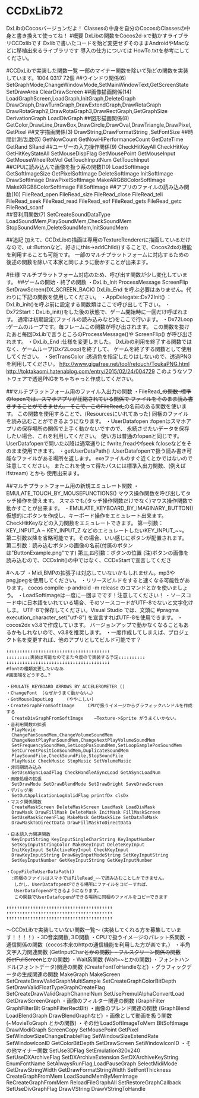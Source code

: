 # CCDxLib72
DxLibのCocosバージョンだよ！
Classesの中身を自分のCocosのClassesの中身と書き換えて使ってね！
#概要
DxLibの関数をCocos2d-xで動かすライブラリCCDxlibです
Dxlibで書いたコードを殆ど変更せずそのままAndroidやMacなどに移植出来るライブラリです
導入の仕方については HowTo.txtを参考にしてください。

#CCDxLibで実装した関数一覧
一部のマイナー関数を除いて殆どの関数を実装しています。1004 0317 72個
##ウインドウ関係(6)
SetGraphMode,ChangeWindowMode,SetMainWindowText,GetScreenState SetDrawArea ClearDrawScreen
##画像描画関係(14)
LoadGraphScreen,LoadGraph,InitGraph,DeleteGraph DrawGraph,DrawTurnGraph,DrawExtendGraph,DrawRotaGraph DrawRotaGraph2,DrawRotaGraph3,DrawRectGraph,GetGraphSize DerivationGraph LoadDivGraph
##図形描画関係(8)
GetColor,DrawLine,DrawBox,DrawCircle,DrawOval,DrawTriangle,DrawPixel,GetPixel
##文字描画関係(3)
DrawString,DrawFormatString ,SetFontSize
##時間計測/乱数(5)
GetNowCount GetNowHiPerformanceCount GetDateTime GetRand SRand
##ユーザーの入力操作関係(9)
CheckHitKeyAll CheckHitKey GetHitKeyStateAll SetMouseDispFlag GetMousePoint GetMouseInput GetMouseWheelRotVol GetTouchInputNum GetTouchInput	
##CPUに読み込んで画像を扱う系の関数(10)
LoadSoftImage GetSoftImageSize GetPixelSoftImage DeleteSoftImage InitSoftImage DrawSoftImage DrawPixelSoftImage MakeARGB8ColorSoftImage MakeXRGB8ColorSoftImage FillSoftImage 
##アプリのファイルの読み込み関数(10)
FileRead_open FileRead_size FileRead_close FileRead_tell FileRead_seek FileRead_read FileRead_eof FileRead_gets FileRead_getc FileRead_scanf	
##音利用関数(7)
SetCreateSoundDataType LoadSoundMem,PlaySoundMem,CheckSoundMem StopSoundMem,DeleteSoundMem,InitSoundMem	

##追記
加えて、CCDxLibの描画は専用のTextureRendererに描画しているだけなので、ui::Buttonなど、好きにthis->addChild()することで、Cocos2dxの機能を利用することも可能です。
一部のマルチプラットフォームに対応するための後述の関数を除いて本家と同じように動かすことが出来ます。

#仕様
マルチプラットフォーム対応のため、呼び出す関数が少し変化しています。
##ゲームの開始・終了の関数
・DxLib_Init ProcessMessage ScreenFlip SetDrawScreen(DX_SCREEN_BACK) DxLib_End を呼ぶ必要はありません。代わりに下記の関数を使用してください。
・AppDelegate::Dx72Init()
           ：DxLib_init()を呼ぶ前に設定する関数類はここで呼び出して下さい。
・Dx72Start：DxLib_init()をした後の状態で、ゲーム開始時に一回だけ呼ばれます。
	           通常は初期設定(ファイルの読み込みなど)をここで行います。
・Dx72Loop  :ゲームのループです。毎フレームこの関数が呼び出されます。
             この関数を抜けたあと毎回DxLibで言うところのProcessMessage()や
             ScreenFlip() が呼び出されます。
・DxLib_End :仕様を変更しました。
	           DxLibの利用を終了する関数ではなく、ゲームループ(Dx72Loop)を終了して、
	           ゲームを終了する関数として使用してください。
・SetTransColor
            :透過色を指定したりはしないので、透過PNGを利用してください。
             http://www.gigafree.net/tool/retouch/ToukaPNG.html
             http://toktakaomi.hatenablog.com/entry/2015/02/24/004729
             このようなソフトウェアで透過PNGをちゃちゃっと作成してください。
             
##マルチプラットフォーム用のファイル入出力の関数
・FileRead_~~の関数
	            :標準のfopenでは、スマホアプリが圧縮されている関係で
	             ファイルをそのまま読み書きすることができません。
               そこで、このFileRead_~~の名前のある関数を使います。
               この関数を使用することで、(Resourcesにいれてあった)
               同梱のファイルを読み込むことができるようになります。
・UserDatafopen
              :fopenはスマホアプリの保存場所の関係で上手く動かないですので、
			     永続させたいデータを保存したい場合、これを利用してください。
			     使い方は普通のfopenと同じです。
			     UserDatafopenで開いた以降は通常通りに
			     fwrite,freadやfseek fcloseなどをそのまま使用できます。
・getUserDataPath()
              :UserDatafopenで扱う読み書き可能なファイルがある場所を返します。
               exeファイルのすぐ近くとかではないので注意してください。
               またこれを使って得たパスには標準入出力関数、(例えばifstream) とかも
               使用出来ます。

##マルチプラットフォーム用の新規エミュレート関数
・EMULATE_TOUCH_BY_MOUSEFUNCTIONS() 
    マウス操作関数を呼び出してタッチ操作を使えます。
    スマホでも(タッチ操作関数だけでなく)マウス操作関数で動かすことが出来ます。
・EMULATE_KEYBOARD_BY_IMAGINARY_BUTTON()
    仮想的にボタンを作成し、キーボード操作をエミュレート出来ます。
    CheckHitKeyなどの入力関数をエミュレートできます。
    第一引数：KEY_INPUT_A ~ KEY_INPUT_Z などのエミュレートしたいKEY_INPUT_~~。
    第二引数以降を省略可能です。その場合、いい感じにボタンが配置されます。
    第二引数：読み込むボタンの画像の名前(付属のボタンは"ButtonExample.png"です)
    第三,四引数：ボタンの位置
    (注)ボタンの画像を読み込むので、CCDxInit()の中ではなく、CCDxStartで宣言してくださ

#ヘルプ
・Midi,BMPの拡張子は対応していないかもしれません。mp3やpng,jpegを使用してください。
・リリースビルドをすると速くなる可能性があります。
  cocos compile -p android -m release のコマンドとかを使いましょう。
・LoadSoftImageは一度に一回までです！注意してください！
・ソースコード中に日本語をいれている場合、そのソースコードがUTF-8でないと文字化けしま。
  UTF-8で保存してください。Visual Studio では、文頭に
  #pragma execution_character_set("utf-8") を宣言すればUTF-8を使用できます。
・cocos2dx v3.8で作成しています。
  バージョンアップで動かなくなることもあるかもしれないので、v3.8を推奨します。
・一度作成してしまえば、プロジェクト名を変更すれば、他のアプリとしてビルド可能です？







~~~~~~~~~~~~~~~~~~~~~~~~~~~~~~~~~~~~~~~~~~~~~~~~~~~~~~~~~~~~~~~~~~~~~~~~~~~~~~~
↓↓↓↓↓↓↓↓↓↓↓↓↓↓↓↓↓↓↓↓↓↓↓↓↓↓↓↓↓↓↓↓↓↓↓↓↓↓↓
↓↓↓↓↓↓↓↓↓実装は可能なのでまた今度ので実装する予定↓↓↓↓↓↓↓↓↓↓
↓↓↓↓↓↓↓↓↓↓↓↓↓↓↓↓↓↓↓↓↓↓↓↓↓↓↓↓↓↓↓↓↓↓↓↓↓↓↓
#fontの種類変更したいなあ
#画面端をどうする…？

・EMULATE_KEYBOARD_ARROWS_BY_ACCELEROMETER ()
・ChangeFont （なぜかうまく動かない…）
・GetMouseInputLog	  (ややこしい)
・CreateGraphFromSoftImage     CPUで扱うイメージからグラフィックハンドルを作成する
  CreateDivGraphFromSoftImage	 →Texture->Sprite がうまくいかない。
・音利用関数の拡張
  PlayMovie
  ChangePanSoundMem,ChangeVolumeSoundMem
  ChangeNextPlayPanSoundMem,ChangeNextPlayVolumeSoundMem
  SetFrequencySoundMem,SetLoopPosSoundMem,SetLoopSamplePosSoundMem
  SetCurrentPositionSoundMem,DuplicateSoundMem
  PlaySoundFile,CheckSoundFile,StopSoundFile
  PlayMusic CheckMusic StopMusic SetVolumeMusic
・非同期読み込み
  SetUseASyncLoadFlag CheckHandleASyncLoad GetASyncLoadNum
・画像処理の拡張
  SetDrawMode SetDrawBlendMode SetDrawBright SaveDrawScreen
・デバッグ用
  SetOutApplicationLogValidFlag printfDx clsDx
・マスク関係関数
  CreateMaskScreen DeleteMaskScreen LoadMask LoadDivMask
  DrawMask DrawFillMask	DeleteMask InitMask	FillMaskScreen
  SetUseMaskScreenFlag MakeMask	GetMaskSize	SetDataToMask
  DrawMaskToDirectData DrawFillMaskToDirectData	

・日本語入力関連関数
  KeyInputString KeyInputSingleCharString KeyInputNumber
  SetKeyInputStringColor MakeKeyInput DeleteKeyInput 
  InitKeyInput SetActiveKeyInput CheckKeyInput
  DrawKeyInputString DrawKeyInputModeString	SetKeyInputString 
  SetKeyInputNumber	GetKeyInputString GetKeyInputNumber	

・CopyFileToUserDataPath()
  :同梱のファイルはスマホではFileRead_~~で読み込むことしかできません。
   しかし、UserDatafopenができる場所にファイルをコピーすれば、
   UserDatafopenができるようになります。
   この関数でUserDatafopenができる場所に同梱のファイルをコピーできます

↑↑↑↑↑↑↑↑↑↑↑↑↑↑↑↑↑↑↑↑↑↑↑↑↑↑↑↑↑↑↑↑↑↑↑↑↑↑↑↑
↑↑↑↑↑↑↑↑↑↑↑↑↑↑↑↑↑↑↑↑↑↑↑↑↑↑↑↑↑↑↑↑↑↑↑↑↑↑↑↑
↑↑↑↑↑↑↑↑↑↑↑↑↑↑↑↑↑↑↑↑↑↑↑↑↑↑↑↑↑↑↑↑↑↑↑↑↑↑↑↑
~~~~~~~~~~~~~~~~~~~~~~~~~~~~~~~~~~~~~~~~~~~~~~~~~~~~~~~~~~~~~~~~~~~~~~~~~~~~~~~~

～CCDxLibで実装していない関数一覧～
(実装してくれる方を募集しています！！！！)
  ・3D音楽関数,３D関数
  ・CPUで扱うイメージのパレット系関数
  ・通信関係の関数（cocos本来のhttpの通信機能を利用した方が楽です。）
  ・半角文字入力関連関数 (GetInputChar~~とかの関数)
  ・フルスクリーン関係の関数 (SetFullScreen~~とかの関数)
  ・Wait系関数 (Wait~~とかの関数)
  ・フォントハンドル(フォントデータ)関連の関数 (CreateFontToHandleなど)
  ・グラフィックデータの生成関連の関数
    MakeGraph MakeScreen SetCreateDrawValidGraphMultiSample SetCreateGraphColorBitDepth
    SetDrawValidFloatTypeGraphCreateFlag SetCreateDrawValidGraphChannelNum
    SetUsePremulAlphaConvertLoad GetDrawScreenGraph	
  ・画像のフィルター関連の関数 (GraphFilter GraphFilterBlt GraphFilterRectBlt)
  ・画像のブレンド関連の関数 (GraphBlend LoadBlendGraph DrawBlendGraphなど)
  ・画像として動画を扱う関数 (~MovieToGraph とかの関数)
  ・その他
    LoadSoftImageToMem  BltSoftImage DrawModiGraph ScreenCopy SetMousePoint GetPixel
    SetWindowSizeChangeEnableFlag SetWindowSizeExtendRate SetWindowIconID
    GetColorBitDepth SetDrawScreen SetWindowIconID
  ・その他マイナー関数
    SetUse3DFlag SetEmulation320x240 SetUseDXArchiveFlag SetDXArchiveExtension
    SetDXArchiveKeyString EnumFontName SetAlwaysRunFlag,LoadPauseGraph SelectMidiMode
    GetDrawStringWidth GetDrawFormatStringWidth SetFontThickness	
    CreateGraphFromMem LoadSoundMemByMemImage ReCreateGraphFromMem 
    ReloadFileGraphAll SetRestoreGraphCallback SetUseDivGraphFlag
    DrawVString	DrawVStringToHandle 